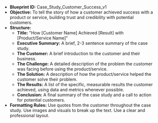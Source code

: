 * **Blueprint ID:** Case_Study_Customer_Success_v1
* **Objective:** To tell the story of how a customer achieved success with a product or service, building trust and credibility with potential customers.
* **Structure:**
  * **Title:** "How [Customer Name] Achieved [Result] with [Product/Service Name]"
  * **Executive Summary:** A brief, 2-3 sentence summary of the case study.
  * **The Customer:** A brief introduction to the customer and their business.
  * **The Challenge:** A detailed description of the problem the customer was facing before using the product/service.
  * **The Solution:** A description of how the product/service helped the customer solve their problem.
  * **The Results:** A list of the specific, measurable results the customer achieved, using data and metrics whenever possible.
  * **Conclusion:** A final summary of the case study and a call to action for potential customers.
* **Formatting Rules:** Use quotes from the customer throughout the case study. Use images and visuals to break up the text. Use a clear and professional layout.

